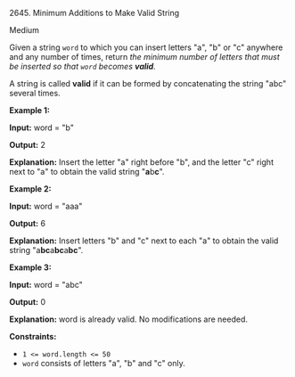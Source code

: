 2645\. Minimum Additions to Make Valid String

Medium

Given a string `word` to which you can insert letters "a", "b" or "c" anywhere and any number of times, return _the minimum number of letters that must be inserted so that `word` becomes **valid**._

A string is called **valid** if it can be formed by concatenating the string "abc" several times.

**Example 1:**

**Input:** word = "b"

**Output:** 2

**Explanation:** Insert the letter "a" right before "b", and the letter "c" right next to "a" to obtain the valid string "**a**b**c**".

**Example 2:**

**Input:** word = "aaa"

**Output:** 6

**Explanation:** Insert letters "b" and "c" next to each "a" to obtain the valid string "a**bc**a**bc**a**bc**".

**Example 3:**

**Input:** word = "abc"

**Output:** 0

**Explanation:** word is already valid. No modifications are needed.

**Constraints:**

*   `1 <= word.length <= 50`
*   `word` consists of letters "a", "b" and "c" only.